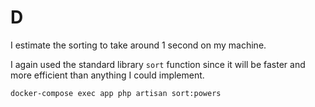 # D

I estimate the sorting to take around 1 second on my machine.

I again used the standard library `sort` function since it will be faster and more efficient than anything I could implement.

```
docker-compose exec app php artisan sort:powers
```